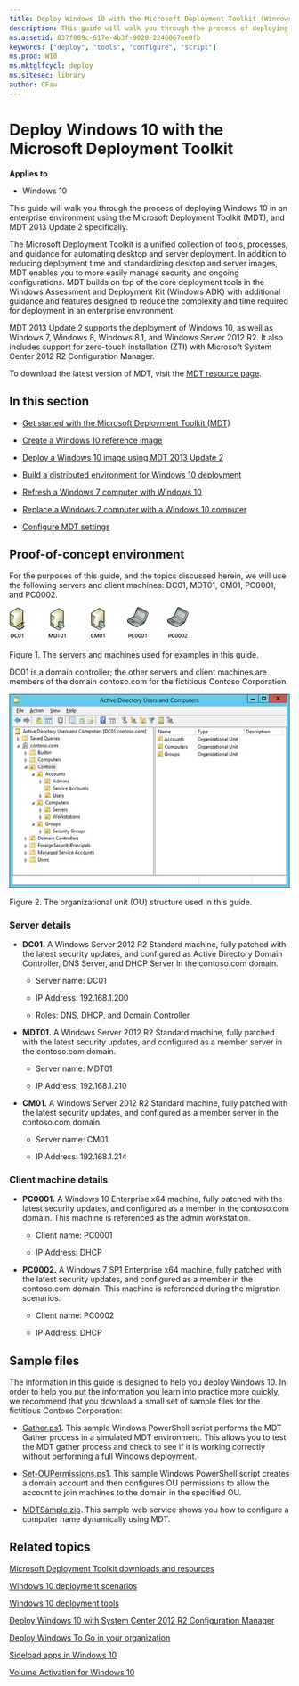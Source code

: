 ```yaml
---
title: Deploy Windows 10 with the Microsoft Deployment Toolkit (Windows 10)
description: This guide will walk you through the process of deploying Windows 10 in an enterprise environment using the Microsoft Deployment Toolkit (MDT), and MDT 2013 Update 2 specifically.
ms.assetid: 837f009c-617e-4b3f-9028-2246067ee0fb
keywords: ["deploy", "tools", "configure", "script"]
ms.prod: W10
ms.mktglfcycl: deploy
ms.sitesec: library
author: CFaw
---
```


# Deploy Windows 10 with the Microsoft Deployment Toolkit


**Applies to**

-   Windows 10

This guide will walk you through the process of deploying Windows 10 in an enterprise environment using the Microsoft Deployment Toolkit (MDT), and MDT 2013 Update 2 specifically.

The Microsoft Deployment Toolkit is a unified collection of tools, processes, and guidance for automating desktop and server deployment. In addition to reducing deployment time and standardizing desktop and server images, MDT enables you to more easily manage security and ongoing configurations. MDT builds on top of the core deployment tools in the Windows Assessment and Deployment Kit (Windows ADK) with additional guidance and features designed to reduce the complexity and time required for deployment in an enterprise environment.

MDT 2013 Update 2 supports the deployment of Windows 10, as well as Windows 7, Windows 8, Windows 8.1, and Windows Server 2012 R2. It also includes support for zero-touch installation (ZTI) with Microsoft System Center 2012 R2 Configuration Manager.

To download the latest version of MDT, visit the [MDT resource page](http://go.microsoft.com/fwlink/p/?LinkId=618117).

## In this section


-   [Get started with the Microsoft Deployment Toolkit (MDT)](get-started-with-the-microsoft-deployment-toolkit.md)

-   [Create a Windows 10 reference image](create-a-windows-10-reference-image.md)

-   [Deploy a Windows 10 image using MDT 2013 Update 2](deploy-a-windows-10-image-using-mdt.md)

-   [Build a distributed environment for Windows 10 deployment](build-a-distributed-environment-for-windows-10-deployment.md)

-   [Refresh a Windows 7 computer with Windows 10](refresh-a-windows-7-computer-with-windows-10.md)

-   [Replace a Windows 7 computer with a Windows 10 computer](replace-a-windows-7-computer-with-a-windows-10-computer.md)

-   [Configure MDT settings](configure-mdt-2013-settings.md)

## <a href="" id="proof"></a>Proof-of-concept environment


For the purposes of this guide, and the topics discussed herein, we will use the following servers and client machines: DC01, MDT01, CM01, PC0001, and PC0002.

![figure 1](images/mdt-01-fig01.png)

Figure 1. The servers and machines used for examples in this guide.

DC01 is a domain controller; the other servers and client machines are members of the domain contoso.com for the fictitious Contoso Corporation.

![figure 2](images/mdt-01-fig02.jpg)

Figure 2. The organizational unit (OU) structure used in this guide.

### Server details

-   **DC01.** A Windows Server 2012 R2 Standard machine, fully patched with the latest security updates, and configured as Active Directory Domain Controller, DNS Server, and DHCP Server in the contoso.com domain.

    -   Server name: DC01

    -   IP Address: 192.168.1.200

    -   Roles: DNS, DHCP, and Domain Controller

-   **MDT01.** A Windows Server 2012 R2 Standard machine, fully patched with the latest security updates, and configured as a member server in the contoso.com domain.

    -   Server name: MDT01

    -   IP Address: 192.168.1.210

-   **CM01.** A Windows Server 2012 R2 Standard machine, fully patched with the latest security updates, and configured as a member server in the contoso.com domain.

    -   Server name: CM01

    -   IP Address: 192.168.1.214

### Client machine details

-   **PC0001.** A Windows 10 Enterprise x64 machine, fully patched with the latest security updates, and configured as a member in the contoso.com domain. This machine is referenced as the admin workstation.

    -   Client name: PC0001

    -   IP Address: DHCP

-   **PC0002.** A Windows 7 SP1 Enterprise x64 machine, fully patched with the latest security updates, and configured as a member in the contoso.com domain. This machine is referenced during the migration scenarios.

    -   Client name: PC0002

    -   IP Address: DHCP

## Sample files


The information in this guide is designed to help you deploy Windows 10. In order to help you put the information you learn into practice more quickly, we recommend that you download a small set of sample files for the fictitious Contoso Corporation:

-   [Gather.ps1](http://go.microsoft.com/fwlink/p/?LinkId=619361). This sample Windows PowerShell script performs the MDT Gather process in a simulated MDT environment. This allows you to test the MDT gather process and check to see if it is working correctly without performing a full Windows deployment.

-   [Set-OUPermissions.ps1](http://go.microsoft.com/fwlink/p/?LinkId=619362). This sample Windows PowerShell script creates a domain account and then configures OU permissions to allow the account to join machines to the domain in the specified OU.

-   [MDTSample.zip](http://go.microsoft.com/fwlink/p/?LinkId=619363). This sample web service shows you how to configure a computer name dynamically using MDT.

## Related topics


[Microsoft Deployment Toolkit downloads and resources](http://go.microsoft.com/fwlink/p/?LinkId=618117)

[Windows 10 deployment scenarios](windows-10-deployment-scenarios.md)

[Windows 10 deployment tools](windows-deployment-scenarios-and-tools.md)

[Deploy Windows 10 with System Center 2012 R2 Configuration Manager](deploy-windows-10-with-system-center-2012-r2-configuration-manager.md)

[Deploy Windows To Go in your organization](deploy-windows-to-go.md)

[Sideload apps in Windows 10](sideload-apps-in-windows-10.md)

[Volume Activation for Windows 10](volume-activation-windows-10.md)

 

 





